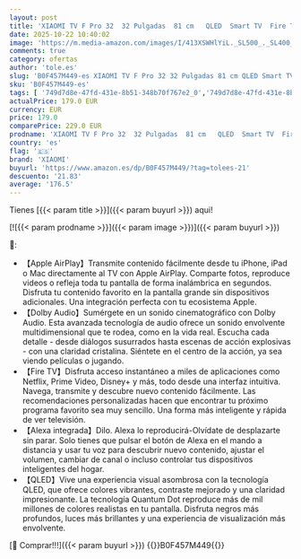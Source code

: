 ```yaml
---
layout: post
title: 'XIAOMI TV F Pro 32  32 Pulgadas  81 cm   QLED  Smart TV  Fire TV  Control por Voz Alexa  Dolby Audio  DTS Virtual:X  DTS-HD  Compatible con Apple AirPlay  2025'
date: 2025-10-22 10:40:02
image: 'https://m.media-amazon.com/images/I/413XSWHlYiL._SL500_._SL400_.jpg'
comments: true
category: ofertas
author: 'tole.es'
slug: 'B0F457M449-es XIAOMI TV F Pro 32 32 Pulgadas 81 cm QLED Smart TV Fire TV...'
sku: 'B0F457M449-es'
tags: [ '749d7d8e-47fd-431e-8b51-348b70f767e2_0','749d7d8e-47fd-431e-8b51-348b70f767e2_8501','Arborist Merchandising Root','CML-Tech','Electrónica','Gaming & Entertainment','Self Service','Special Features Stores','TV, vídeo y home cinema','Televisores','smart','tv','xiaomi','🇪🇸', ]
actualPrice: 179.0 EUR
currency: EUR
price: 179.0
comparePrice: 229.0 EUR
prodname: 'XIAOMI TV F Pro 32  32 Pulgadas  81 cm   QLED  Smart TV  Fire TV  Control por Voz Alexa  Dolby Audio  DTS Virtual:X  DTS-HD  Compatible con Apple AirPlay  2025'
country: 'es'
flag: '🇪🇸'
brand: 'XIAOMI'
buyurl: 'https://www.amazon.es/dp/B0F457M449/?tag=tolees-21'
descuento: '21.83'
average: '176.5'
---
```


Tienes [{{< param title >}}]({{< param buyurl >}}) aqui!

[![{{< param prodname >}}]({{< param image >}})]({{< param buyurl >}})

🔎:

- 【Apple AirPlay】Transmite contenido fácilmente desde tu iPhone, iPad o Mac directamente al TV con Apple AirPlay. Comparte fotos, reproduce videos o refleja toda tu pantalla de forma inalámbrica en segundos. Disfruta tu contenido favorito en la pantalla grande sin dispositivos adicionales. Una integración perfecta con tu ecosistema Apple.
- 【Dolby Audio】Sumérgete en un sonido cinematográfico con Dolby Audio. Esta avanzada tecnología de audio ofrece un sonido envolvente multidimensional que te rodea, como en la vida real. Escucha cada detalle - desde diálogos susurrados hasta escenas de acción explosivas - con una claridad cristalina. Siéntete en el centro de la acción, ya sea viendo películas o jugando.
- 【Fire TV】Disfruta acceso instantáneo a miles de aplicaciones como Netflix, Prime Video, Disney+ y más, todo desde una interfaz intuitiva. Navega, transmite y descubre nuevo contenido fácilmente. Las recomendaciones personalizadas hacen que encontrar tu próximo programa favorito sea muy sencillo. Una forma más inteligente y rápida de ver televisión.
- 【Alexa integrada】Dilo. Alexa lo reproducirá-Olvídate de desplazarte sin parar. Solo tienes que pulsar el botón de Alexa en el mando a distancia y usar tu voz para descubrir nuevo contenido, ajustar el volumen, cambiar de canal o incluso controlar tus dispositivos inteligentes del hogar.
- 【QLED】Vive una experiencia visual asombrosa con la tecnología QLED, que ofrece colores vibrantes, contraste mejorado y una claridad impresionante. La tecnología Quantum Dot reproduce más de mil millones de colores realistas en tu pantalla. Disfruta negros más profundos, luces más brillantes y una experiencia de visualización más envolvente.

[🛒 Comprar!!!]({{< param buyurl >}})
{{<world>}}B0F457M449{{</world>}}
